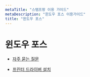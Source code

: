 ```yaml
---
metaTitle: "스탬프팡 이용 가이드"
metaDescription: "윈도우 포스 이용가이드"
title: "윈도우 포스"
---
```


# 윈도우 포스

- [자주 묻는 질문](/wpos/help)

- [프린터 드라이버 설치](/wpos/driver)
